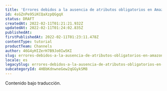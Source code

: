 ```yaml
---
title: 'Errores debidos a la ausencia de atributos obligatorios en Amazon'
id: 4sGZnPe95iKCQaXzpQGgqX
status: DRAFT
createdAt: 2022-02-11T01:21:21.932Z
updatedAt: 2022-02-11T01:24:02.835Z
publishedAt: 
firstPublishedAt: 2022-02-11T01:23:11.478Z
contentType: tutorial
productTeam: Channels
author: 46G4yHIZerH7B9Jo0Iw5KI
slug: errores-debidos-a-la-ausencia-de-atributos-obligatorios-en-amazon
locale: es
legacySlug: errores-debidos-a-la-ausencia-de-atributos-obligatorios-en-amazon
subcategoryId: 4HBbKdnwneGew2qGGykSM8
---
```


<div class="alert alert-warning" role="alert">Contenido bajo traducción.</div>

